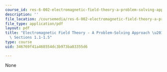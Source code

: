 ```yaml
---
course_id: res-6-002-electromagnetic-field-theory-a-problem-solving-approach-spring-2008
description: ''
file_location: /coursemedia/res-6-002-electromagnetic-field-theory-a-problem-solving-approach-spring-2008/346769f41a468554dc3b973ba83355d6_MITRES_6_002S08_chap01_text.pdf
file_type: application/pdf
layout: pdf
title: "Electromagnetic Field Theory - A Problem-Solving Approach \u2013 Chapter 1:\
  \ Sections 1.1-1.5"
type: course
uid: 346769f41a468554dc3b973ba83355d6

---
```

None